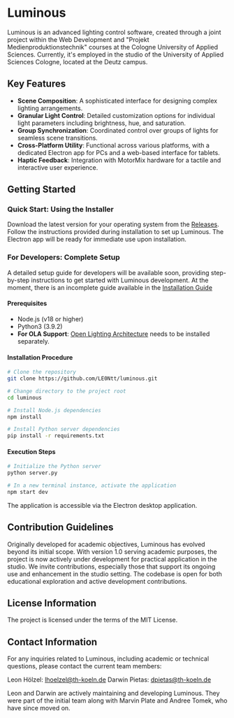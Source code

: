 # Luminous

Luminous is an advanced lighting control software, created through a joint project within the Web Development and "Projekt Medienproduktionstechnik" courses at the Cologne University of Applied Sciences. Currently, it's employed in the studio of the University of Applied Sciences Cologne, located at the Deutz campus.

## Key Features

- **Scene Composition**: A sophisticated interface for designing complex lighting arrangements.
- **Granular Light Control**: Detailed customization options for individual light parameters including brightness, hue, and saturation.
- **Group Synchronization**: Coordinated control over groups of lights for seamless scene transitions.
- **Cross-Platform Utility**: Functional across various platforms, with a dedicated Electron app for PCs and a web-based interface for tablets.
- **Haptic Feedback**: Integration with MotorMix hardware for a tactile and interactive user experience.

## Getting Started

### Quick Start: Using the Installer

Download the latest version for your operating system from the [Releases](https://github.com/LE0Ntt/Luminous/releases). Follow the instructions provided during installation to set up Luminous. The Electron app will be ready for immediate use upon installation.

### For Developers: Complete Setup

A detailed setup guide for developers will be available soon, providing step-by-step instructions to get started with Luminous development.
At the moment, there is an incomplete guide available in the [Installation Guide](https://github.com/LE0Ntt/Luminous/blob/Development-v1.2.3/Installation%20guide%20-%20EN.md)

#### Prerequisites

- Node.js (v18 or higher)
- Python3 (3.9.2)
- **For OLA Support**: [Open Lighting Architecture](https://www.openlighting.org/ola/) needs to be installed separately.

#### Installation Procedure

```bash
# Clone the repository
git clone https://github.com/LE0Ntt/luminous.git

# Change directory to the project root
cd luminous

# Install Node.js dependencies
npm install

# Install Python server dependencies
pip install -r requirements.txt

```

#### Execution Steps

```bash
# Initialize the Python server
python server.py

# In a new terminal instance, activate the application
npm start dev
```

The application is accessible via the Electron desktop application.

## Contribution Guidelines

Originally developed for academic objectives, Luminous has evolved beyond its initial scope. With version 1.0 serving academic purposes, the project is now actively under development for practical application in the studio. We invite contributions, especially those that support its ongoing use and enhancement in the studio setting. The codebase is open for both educational exploration and active development contributions.

## License Information

The project is licensed under the terms of the MIT License.

## Contact Information

For any inquiries related to Luminous, including academic or technical questions, please contact the current team members:

Leon Hölzel: lhoelzel@th-koeln.de
Darwin Pietas: dpietas@th-koeln.de

Leon and Darwin are actively maintaining and developing Luminous. They were part of the initial team along with Marvin Plate and Andree Tomek, who have since moved on.
